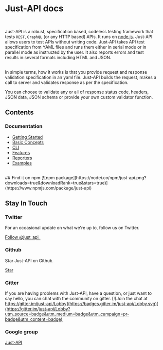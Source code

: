 # Just-API docs
<br>

Just-API is a robust, specification based, codeless testing framework that tests `REST`, `GraphQL` (or any HTTP based) APIs.  It runs on [node.js](http://nodejs.org/). Just-API allows users to test APIs without writing code.
Just-API takes API test specification from YAML files and runs them either in serial mode or in parallel mode as instructed by the user. It also reports errors and test results in several formats including HTML and JSON.


<br>
In simple terms, how it works is that you provide request and response validation specification in an yaml file. Just-API builds the request, makes a call to server
and validates response as per the specification.

You can choose to validate any or all of response status code, headers, JSON data, JSON schema or provide your own custom validator function.
<br>


## Contents

### Documentation

- [Getting Started](getting-started)
- [Basic Concepts](basic-concepts)
- [CLI](CLI)
- [Features](features)
- [Reporters](reporters)
- [Examples](examples)

<br>
## Find it on npm
[![npm package](https://nodei.co/npm/just-api.png?downloads=true&downloadRank=true&stars=true)](https://www.npmjs.com/package/just-api)

## Stay In Touch

### Twitter

For an occasional update on what we're up to, follow us on Twitter.

<a href="https://twitter.com/just_api_" class="twitter-follow-button" data-show-count="false">Follow @just_api_</a><script async src="//platform.twitter.com/widgets.js" charset="utf-8"></script>

### Github

Star Just-API on Github.

<a class="github-button" href="https://github.com/kiranz/just-api" data-style="small" data-count-href="/kiranz/just-api/stargazers" data-count-api="/repos/kiranz/just-api#stargazers_count" data-count-aria-label="# stargazers on GitHub" aria-label="Star kiranz/just-api on GitHub">Star</a>

### Gitter

If you are having problems with Just-API, have a question, or just want to say hello, you can chat with the community on gitter.
[![Join the chat at https://gitter.im/just-api/Lobby](https://badges.gitter.im/just-api/Lobby.svg)](https://gitter.im/just-api/Lobby?utm_source=badge&utm_medium=badge&utm_campaign=pr-badge&utm_content=badge)

### Google group
[Just-API](https://groups.google.com/forum/#!forum/just-api)